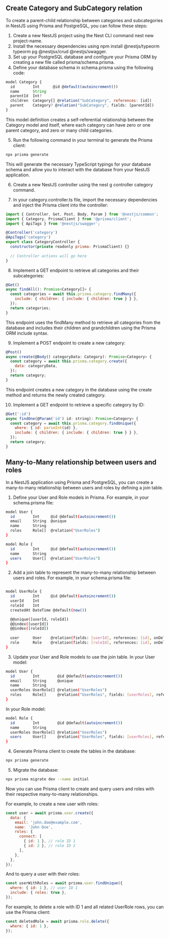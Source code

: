 ## Create Category and SubCategory relation

To create a parent-child relationship between categories and subcategories in NestJS using Prisma and PostgreSQL, you can follow these steps:

1. Create a new NestJS project using the Nest CLI command nest new project-name.
2. Install the necessary dependencies using npm install @nestjs/typeorm typeorm pg @nestjsx/crud @nestjs/swagger.
3. Set up your PostgreSQL database and configure your Prisma ORM by creating a new file called prisma/schema.prisma.
4. Define your database schema in schema.prisma using the following code:

```js
model Category {
  id        Int      @id @default(autoincrement())
  name      String
  parentId  Int?
  children  Category[] @relation("SubCategory", references: [id])
  parent    Category? @relation("SubCategory", fields: [parentId])
}
```
This model definition creates a self-referential relationship between the Category model and itself, where each category can have zero or one parent category, and zero or many child categories.

5. Run the following command in your terminal to generate the Prisma client:

```bash
npx prisma generate
```
This will generate the necessary TypeScript typings for your database schema and allow you to interact with the database from your NestJS application.

6. Create a new NestJS controller using the nest g controller category command.

7. In your category.controller.ts file, import the necessary dependencies and inject the Prisma client into the controller:

```js
import { Controller, Get, Post, Body, Param } from '@nestjs/common';
import { Category, PrismaClient } from '@prisma/client';
import { ApiTags } from '@nestjs/swagger';

@Controller('category')
@ApiTags('category')
export class CategoryController {
  constructor(private readonly prisma: PrismaClient) {}
  
  // Controller actions will go here
}
```
8. Implement a GET endpoint to retrieve all categories and their subcategories:
```js
@Get()
async findAll(): Promise<Category[]> {
  const categories = await this.prisma.category.findMany({
    include: { children: { include: { children: true } } },
  });
  return categories;
}
```
This endpoint uses the findMany method to retrieve all categories from the database and includes their children and grandchildren using the Prisma ORM include syntax.

9. Implement a POST endpoint to create a new category:

```js
@Post()
async create(@Body() categoryData: Category): Promise<Category> {
  const category = await this.prisma.category.create({
    data: categoryData,
  });
  return category;
}
```

This endpoint creates a new category in the database using the create method and returns the newly created category.

10. Implement a GET endpoint to retrieve a specific category by ID:

```js
@Get(':id')
async findOne(@Param('id') id: string): Promise<Category> {
  const category = await this.prisma.category.findUnique({
    where: { id: parseInt(id) },
    include: { children: { include: { children: true } } },
  });
  return category;
}
```


## Many-to-Many relationship between users and roles
In a NestJS application using Prisma and PostgreSQL, you can create a many-to-many relationship between users and roles by defining a join table.

1. Define your User and Role models in Prisma. For example, in your schema.prisma file:

```bash
model User {
  id        Int     @id @default(autoincrement())
  email     String  @unique
  name      String
  roles     Role[]  @relation("UserRoles")
}

model Role {
  id        Int     @id @default(autoincrement())
  name      String
  users     User[]  @relation("UserRoles")
}
```

2. Add a join table to represent the many-to-many relationship between users and roles. For example, in your schema.prisma file:

```bash 

model UserRole {
  id        Int     @id @default(autoincrement())
  userId    Int
  roleId    Int
  createdAt DateTime @default(now())

  @@unique([userId, roleId])
  @@index([userId])
  @@index([roleId])
  
  user      User    @relation(fields: [userId], references: [id], onDelete: Cascade)
  role      Role    @relation(fields: [roleId], references: [id], onDelete: Cascade)
}

```

3. Update your User and Role models to use the join table. In your User model:

```bash
model User {
  id        Int        @id @default(autoincrement())
  email     String     @unique
  name      String
  userRoles UserRole[] @relation("UserRoles")
  roles     Role[]     @relation("UserRoles", fields: [userRoles], references: [roleId])
}
```

In your Role model:

```bash
model Role {
  id        Int        @id @default(autoincrement())
  name      String
  userRoles UserRole[] @relation("UserRoles")
  users     User[]     @relation("UserRoles", fields: [userRoles], references: [userId])
}
```

4. Generate Prisma client to create the tables in the database:

```bash
npx prisma generate
```

5. Migrate the database:

```bash
npx prisma migrate dev --name initial
```

Now you can use Prisma client to create and query users and roles with their respective many-to-many relationships.

For example, to create a new user with roles:


```js
const user = await prisma.user.create({
  data: {
    email: 'john.doe@example.com',
    name: 'John Doe',
    roles: {
      connect: [
        { id: 1 }, // role ID 1
        { id: 2 }, // role ID 2
      ],
    },
  },
});
```

And to query a user with their roles:

```js
const userWithRoles = await prisma.user.findUnique({
  where: { id: 1 }, // user ID 1
  include: { roles: true },
});
```


For example, to delete a role with ID 1 and all related UserRole rows, you can use the Prisma client:
```js
const deletedRole = await prisma.role.delete({
  where: { id: 1 },
});
```